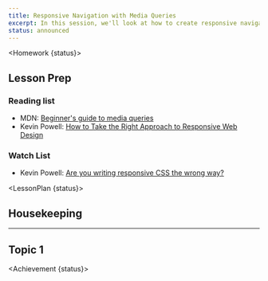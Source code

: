 ```yaml
---
title: Responsive Navigation with Media Queries
excerpt: In this session, we'll look at how to create responsive navigation with flexbox and media queries. 
status: announced
---
```


<script>
	import Homework from "$lib/components/Homework.svelte";
	import LessonPlan from "$lib/components/LessonPlan.svelte";
	import Achievement from "$lib/components/Achievement.svelte";
</script>

<Homework {status}>

<h2>Lesson Prep</h2>

### Reading list
- MDN: [Beginner's guide to media queries](https://developer.mozilla.org/en-US/docs/Learn/CSS/CSS_layout/Media_queries)
- Kevin Powell: [How to Take the Right Approach to Responsive Web Design](https://www.freecodecamp.org/news/taking-the-right-approach-to-responsive-web-design/)

### Watch List
- Kevin Powell: [Are you writing responsive CSS the wrong way?](https://www.youtube.com/watch?v=0ohtVzCSHqs)

</Homework>

<LessonPlan {status}>

## Housekeeping

---

## Topic 1

</LessonPlan>

<Achievement {status}>

</Achievement>